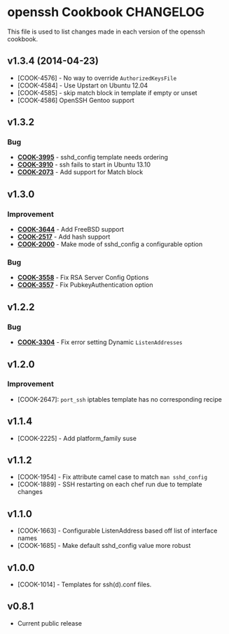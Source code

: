 openssh Cookbook CHANGELOG
==========================
This file is used to list changes made in each version of the openssh cookbook.


v1.3.4 (2014-04-23)
-------------------
- [COOK-4576] - No way to override `AuthorizedKeysFile`
- [COOK-4584] - Use Upstart on Ubuntu 12.04
- [COOK-4585] - skip match block in template if empty or unset
- [COOK-4586] OpenSSH Gentoo support


v1.3.2
------
### Bug
- **[COOK-3995](https://tickets.opscode.com/browse/COOK-3995)** - sshd_config template needs ordering
- **[COOK-3910](https://tickets.opscode.com/browse/COOK-3910)** - ssh fails to start in Ubuntu 13.10
- **[COOK-2073](https://tickets.opscode.com/browse/COOK-2073)** - Add support for Match block


v1.3.0
------
### Improvement
- **[COOK-3644](https://tickets.opscode.com/browse/COOK-3644)** - Add FreeBSD support
- **[COOK-2517](https://tickets.opscode.com/browse/COOK-2517)** - Add hash support
- **[COOK-2000](https://tickets.opscode.com/browse/COOK-2000)** - Make mode of sshd_config a configurable option

### Bug
- **[COOK-3558](https://tickets.opscode.com/browse/COOK-3558)** - Fix RSA Server Config Options
- **[COOK-3557](https://tickets.opscode.com/browse/COOK-3557)** - Fix PubkeyAuthentication option


v1.2.2
------
### Bug
- **[COOK-3304](https://tickets.opscode.com/browse/COOK-3304)** - Fix error setting Dynamic `ListenAddresses`

v1.2.0
------
### Improvement
- [COOK-2647]: `port_ssh` iptables template has no corresponding recipe

v1.1.4
------
- [COOK-2225] - Add platform_family suse

v1.1.2
------
- [COOK-1954] - Fix attribute camel case to match `man sshd_config`
- [COOK-1889] - SSH restarting on each chef run due to template changes

v1.1.0
------
- [COOK-1663] - Configurable ListenAddress based off list of interface names
- [COOK-1685] - Make default sshd_config value more robust

v1.0.0
------
- [COOK-1014] - Templates for ssh(d).conf files.

v0.8.1
------
- Current public release
